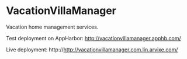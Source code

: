 VacationVillaManager
====================

Vacation home management services.

Test deployment on AppHarbor: http://vacationvillamanager.apphb.com/

Live deployment: http://http://vacationvillamanager.com.lin.arvixe.com/
